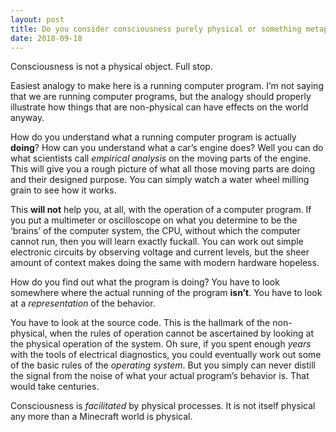 ```yaml
---
layout: post
title: Do you consider consciousness purely physical or something metaphysical? What is your reasoning behind it?
date: 2018-09-18
---
```


<p>Consciousness is not a physical object. Full stop.</p><p>Easiest analogy to make here is a running computer program. I’m not saying that we are running computer programs, but the analogy should properly illustrate how things that are non-physical can have effects on the world anyway.</p><p>How do you understand what a running computer program is actually <b>doing</b>? How can you understand what a car’s engine does? Well you can do what scientists call <i>empirical analysis</i> on the moving parts of the engine. This will give you a rough picture of what all those moving parts are doing and their designed purpose. You can simply watch a water wheel milling grain to see how it works.</p><p>This <b>will not</b> help you, at all, with the operation of a computer program. If you put a multimeter or oscilloscope on what you determine to be the ‘brains’ of the computer system, the CPU, without which the computer cannot run, then you will learn exactly fuckall. You can work out simple electronic circuits by observing voltage and current levels, but the sheer amount of context makes doing the same with modern hardware hopeless.</p><p>How do you find out what the program is doing? You have to look somewhere where the actual running of the program <b>isn’t</b>. You have to look at a <i>representation</i> of the behavior.</p><p>You have to look at the source code. This is the hallmark of the non-physical, when the rules of operation cannot be ascertained by looking at the physical operation of the system. Oh sure, if you spent enough <i>years</i> with the tools of electrical diagnostics, you could eventually work out some of the basic rules of the <i>operating system</i>. But you simply can never distill the signal from the noise of what your actual program’s behavior is. That would take centuries.</p><p>Consciousness is <i>facilitated</i> by physical processes. It is not itself physical any more than a Minecraft world is physical.</p>
